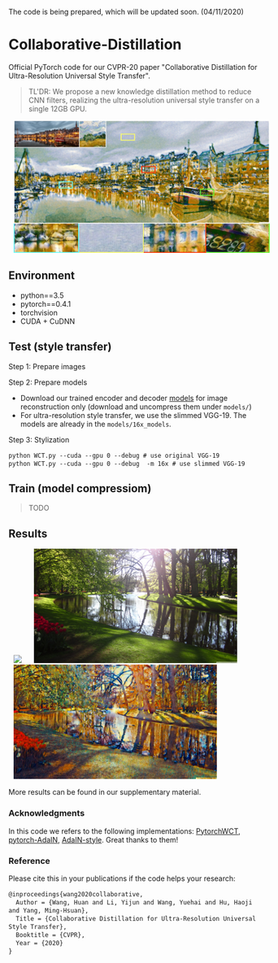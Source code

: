 The code is being prepared, which will be updated soon. (04/11/2020)

# Collaborative-Distillation
Official PyTorch code for our CVPR-20 paper "Collaborative Distillation for Ultra-Resolution Universal Style Transfer". 
> TL'DR: We propose a new knowledge distillation method to reduce CNN filters, realizing the ultra-resolution universal style transfer on a single 12GB GPU.
<center><img src="UHD_stylized.jpg" width="1000" hspace="10"></center>

## Environment
- python==3.5
- pytorch==0.4.1
- torchvision
- CUDA + CuDNN

## Test (style transfer)
Step 1: Prepare images

Step 2: Prepare models
- Download our trained encoder and decoder [models](https://drive.google.com/file/d/1REga1z1rKezQtBebIZ86_iNR-mxum-KB/view?usp=sharing) for image reconstruction only (download and uncompress them under `models/`)
- For ultra-resolution style transfer, we use the slimmed VGG-19. The models are already in the `models/16x_models`.

Step 3: Stylization
```
python WCT.py --cuda --gpu 0 --debug # use original VGG-19
python WCT.py --cuda --gpu 0 --debug  -m 16x # use slimmed VGG-19
```

## Train (model compressiom)
> TODO

## Results
<img src="style/UHD/Vincent_2K.png" width="400" hspace="10">

<img src="content/UHD/green_park-wallpaper-3840x2160.jpg" width="400" hspace="10">

<img src="stylized_results/20181122-1715_1_green_park-wallpaper-3840x2160+Vincent_2K.jpg" width="400" hspace="10">

More results can be found in our supplementary material.

### Acknowledgments
In this code we refers to the following implementations: [PytorchWCT](https://github.com/sunshineatnoon/PytorchWCT), [pytorch-AdaIN](https://github.com/naoto0804/pytorch-AdaIN), [AdaIN-style](https://github.com/xunhuang1995/AdaIN-style). Great thanks to them!

### Reference
Please cite this in your publications if the code helps your research:

    @inproceedings{wang2020collaborative,
      Author = {Wang, Huan and Li, Yijun and Wang, Yuehai and Hu, Haoji and Yang, Ming-Hsuan},
      Title = {Collaborative Distillation for Ultra-Resolution Universal Style Transfer},
      Booktitle = {CVPR},
      Year = {2020}
    }
